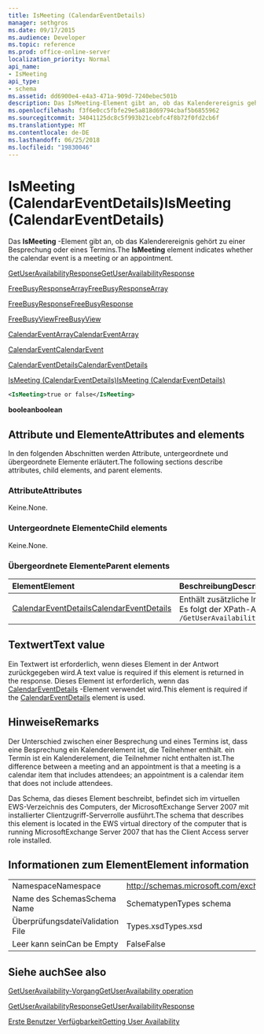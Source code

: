 ```yaml
---
title: IsMeeting (CalendarEventDetails)
manager: sethgros
ms.date: 09/17/2015
ms.audience: Developer
ms.topic: reference
ms.prod: office-online-server
localization_priority: Normal
api_name:
- IsMeeting
api_type:
- schema
ms.assetid: dd6900e4-e4a3-471a-909d-7240ebec501b
description: Das IsMeeting-Element gibt an, ob das Kalenderereignis gehört zu einer Besprechung oder eines Termins.
ms.openlocfilehash: f3f6e0cc5fbfe29e5a818d69794cbaf5b6855962
ms.sourcegitcommit: 34041125dc8c5f993b21cebfc4f8b72f0fd2cb6f
ms.translationtype: MT
ms.contentlocale: de-DE
ms.lasthandoff: 06/25/2018
ms.locfileid: "19830046"
---
```

# <a name="ismeeting-calendareventdetails"></a><span data-ttu-id="0c2f7-103">IsMeeting (CalendarEventDetails)</span><span class="sxs-lookup"><span data-stu-id="0c2f7-103">IsMeeting (CalendarEventDetails)</span></span>

<span data-ttu-id="0c2f7-104">Das **IsMeeting** -Element gibt an, ob das Kalenderereignis gehört zu einer Besprechung oder eines Termins.</span><span class="sxs-lookup"><span data-stu-id="0c2f7-104">The **IsMeeting** element indicates whether the calendar event is a meeting or an appointment.</span></span> 
  
[<span data-ttu-id="0c2f7-105">GetUserAvailabilityResponse</span><span class="sxs-lookup"><span data-stu-id="0c2f7-105">GetUserAvailabilityResponse</span></span>](getuseravailabilityresponse.md)
  
[<span data-ttu-id="0c2f7-106">FreeBusyResponseArray</span><span class="sxs-lookup"><span data-stu-id="0c2f7-106">FreeBusyResponseArray</span></span>](freebusyresponsearray.md)
  
[<span data-ttu-id="0c2f7-107">FreeBusyResponse</span><span class="sxs-lookup"><span data-stu-id="0c2f7-107">FreeBusyResponse</span></span>](freebusyresponse.md)
  
[<span data-ttu-id="0c2f7-108">FreeBusyView</span><span class="sxs-lookup"><span data-stu-id="0c2f7-108">FreeBusyView</span></span>](freebusyview.md)
  
[<span data-ttu-id="0c2f7-109">CalendarEventArray</span><span class="sxs-lookup"><span data-stu-id="0c2f7-109">CalendarEventArray</span></span>](calendareventarray.md)
  
[<span data-ttu-id="0c2f7-110">CalendarEvent</span><span class="sxs-lookup"><span data-stu-id="0c2f7-110">CalendarEvent</span></span>](calendarevent.md)
  
[<span data-ttu-id="0c2f7-111">CalendarEventDetails</span><span class="sxs-lookup"><span data-stu-id="0c2f7-111">CalendarEventDetails</span></span>](calendareventdetails.md)
  
[<span data-ttu-id="0c2f7-112">IsMeeting (CalendarEventDetails)</span><span class="sxs-lookup"><span data-stu-id="0c2f7-112">IsMeeting (CalendarEventDetails)</span></span>](ismeeting-calendareventdetails.md)
  
```xml
<IsMeeting>true or false</IsMeeting>
```

 <span data-ttu-id="0c2f7-113">**boolean**</span><span class="sxs-lookup"><span data-stu-id="0c2f7-113">**boolean**</span></span>
## <a name="attributes-and-elements"></a><span data-ttu-id="0c2f7-114">Attribute und Elemente</span><span class="sxs-lookup"><span data-stu-id="0c2f7-114">Attributes and elements</span></span>

<span data-ttu-id="0c2f7-115">In den folgenden Abschnitten werden Attribute, untergeordnete und übergeordnete Elemente erläutert.</span><span class="sxs-lookup"><span data-stu-id="0c2f7-115">The following sections describe attributes, child elements, and parent elements.</span></span>
  
### <a name="attributes"></a><span data-ttu-id="0c2f7-116">Attribute</span><span class="sxs-lookup"><span data-stu-id="0c2f7-116">Attributes</span></span>

<span data-ttu-id="0c2f7-117">Keine.</span><span class="sxs-lookup"><span data-stu-id="0c2f7-117">None.</span></span>
  
### <a name="child-elements"></a><span data-ttu-id="0c2f7-118">Untergeordnete Elemente</span><span class="sxs-lookup"><span data-stu-id="0c2f7-118">Child elements</span></span>

<span data-ttu-id="0c2f7-119">Keine.</span><span class="sxs-lookup"><span data-stu-id="0c2f7-119">None.</span></span>
  
### <a name="parent-elements"></a><span data-ttu-id="0c2f7-120">Übergeordnete Elemente</span><span class="sxs-lookup"><span data-stu-id="0c2f7-120">Parent elements</span></span>

|<span data-ttu-id="0c2f7-121">**Element**</span><span class="sxs-lookup"><span data-stu-id="0c2f7-121">**Element**</span></span>|<span data-ttu-id="0c2f7-122">**Beschreibung**</span><span class="sxs-lookup"><span data-stu-id="0c2f7-122">**Description**</span></span>|
|:-----|:-----|
|[<span data-ttu-id="0c2f7-123">CalendarEventDetails</span><span class="sxs-lookup"><span data-stu-id="0c2f7-123">CalendarEventDetails</span></span>](calendareventdetails.md) <br/> |<span data-ttu-id="0c2f7-124">Enthält zusätzliche Informationen für ein Ereignis im Kalender.</span><span class="sxs-lookup"><span data-stu-id="0c2f7-124">Provides additional information for a calendar event.</span></span>  <br/> <span data-ttu-id="0c2f7-125">Es folgt der XPath-Ausdruck, der dieses Element:</span><span class="sxs-lookup"><span data-stu-id="0c2f7-125">The following is the XPath expression to this element:</span></span>  <br/>  `/GetUserAvailabilityResponse/FreeBusyResponseArray/FreeBusyResponse/FreeBusyView/CalendarEventArray/CalendarEvent[i]/CalendarEventDetails` <br/> |
   
## <a name="text-value"></a><span data-ttu-id="0c2f7-126">Textwert</span><span class="sxs-lookup"><span data-stu-id="0c2f7-126">Text value</span></span>

<span data-ttu-id="0c2f7-127">Ein Textwert ist erforderlich, wenn dieses Element in der Antwort zurückgegeben wird.</span><span class="sxs-lookup"><span data-stu-id="0c2f7-127">A text value is required if this element is returned in the response.</span></span> <span data-ttu-id="0c2f7-128">Dieses Element ist erforderlich, wenn das [CalendarEventDetails](calendareventdetails.md) -Element verwendet wird.</span><span class="sxs-lookup"><span data-stu-id="0c2f7-128">This element is required if the [CalendarEventDetails](calendareventdetails.md) element is used.</span></span> 
  
## <a name="remarks"></a><span data-ttu-id="0c2f7-129">Hinweise</span><span class="sxs-lookup"><span data-stu-id="0c2f7-129">Remarks</span></span>

<span data-ttu-id="0c2f7-130">Der Unterschied zwischen einer Besprechung und eines Termins ist, dass eine Besprechung ein Kalenderelement ist, die Teilnehmer enthält. ein Termin ist ein Kalenderelement, die Teilnehmer nicht enthalten ist.</span><span class="sxs-lookup"><span data-stu-id="0c2f7-130">The difference between a meeting and an appointment is that a meeting is a calendar item that includes attendees; an appointment is a calendar item that does not include attendees.</span></span>
  
<span data-ttu-id="0c2f7-131">Das Schema, das dieses Element beschreibt, befindet sich im virtuellen EWS-Verzeichnis des Computers, der MicrosoftExchange Server 2007 mit installierter Clientzugriff-Serverrolle ausführt.</span><span class="sxs-lookup"><span data-stu-id="0c2f7-131">The schema that describes this element is located in the EWS virtual directory of the computer that is running MicrosoftExchange Server 2007 that has the Client Access server role installed.</span></span>
  
## <a name="element-information"></a><span data-ttu-id="0c2f7-132">Informationen zum Element</span><span class="sxs-lookup"><span data-stu-id="0c2f7-132">Element information</span></span>

|||
|:-----|:-----|
|<span data-ttu-id="0c2f7-133">Namespace</span><span class="sxs-lookup"><span data-stu-id="0c2f7-133">Namespace</span></span>  <br/> |http://schemas.microsoft.com/exchange/services/2006/types  <br/> |
|<span data-ttu-id="0c2f7-134">Name des Schemas</span><span class="sxs-lookup"><span data-stu-id="0c2f7-134">Schema Name</span></span>  <br/> |<span data-ttu-id="0c2f7-135">Schematypen</span><span class="sxs-lookup"><span data-stu-id="0c2f7-135">Types schema</span></span>  <br/> |
|<span data-ttu-id="0c2f7-136">Überprüfungsdatei</span><span class="sxs-lookup"><span data-stu-id="0c2f7-136">Validation File</span></span>  <br/> |<span data-ttu-id="0c2f7-137">Types.xsd</span><span class="sxs-lookup"><span data-stu-id="0c2f7-137">Types.xsd</span></span>  <br/> |
|<span data-ttu-id="0c2f7-138">Leer kann sein</span><span class="sxs-lookup"><span data-stu-id="0c2f7-138">Can be Empty</span></span>  <br/> |<span data-ttu-id="0c2f7-139">False</span><span class="sxs-lookup"><span data-stu-id="0c2f7-139">False</span></span>  <br/> |
   
## <a name="see-also"></a><span data-ttu-id="0c2f7-140">Siehe auch</span><span class="sxs-lookup"><span data-stu-id="0c2f7-140">See also</span></span>



[<span data-ttu-id="0c2f7-141">GetUserAvailability-Vorgang</span><span class="sxs-lookup"><span data-stu-id="0c2f7-141">GetUserAvailability operation</span></span>](getuseravailability-operation.md)
  
[<span data-ttu-id="0c2f7-142">GetUserAvailabilityResponse</span><span class="sxs-lookup"><span data-stu-id="0c2f7-142">GetUserAvailabilityResponse</span></span>](getuseravailabilityresponse.md)


[<span data-ttu-id="0c2f7-143">Erste Benutzer Verfügbarkeit</span><span class="sxs-lookup"><span data-stu-id="0c2f7-143">Getting User Availability</span></span>](http://msdn.microsoft.com/library/d4133fcb-9b0f-4e6b-aadf-a389da83516a%28Office.15%29.aspx)

